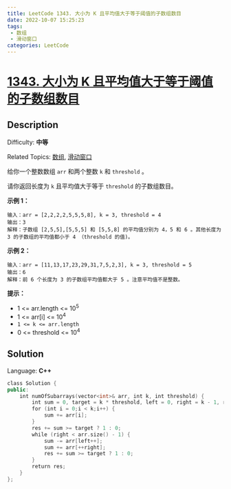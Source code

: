 ```yaml
---
title: LeetCode 1343. 大小为 K 且平均值大于等于阈值的子数组数目
date: 2022-10-07 15:25:23
tags:
 - 数组
 - 滑动窗口
categories: LeetCode
---
```


# [1343\. 大小为 K 且平均值大于等于阈值的子数组数目](https://leetcode.cn/problems/number-of-sub-arrays-of-size-k-and-average-greater-than-or-equal-to-threshold/)

## Description

Difficulty: **中等**  

Related Topics: [数组](https://leetcode.cn/tag/array/), [滑动窗口](https://leetcode.cn/tag/sliding-window/)


给你一个整数数组 `arr` 和两个整数 `k` 和 `threshold` 。

请你返回长度为 `k` 且平均值大于等于 `threshold` 的子数组数目。

**示例 1：**

```
输入：arr = [2,2,2,2,5,5,5,8], k = 3, threshold = 4
输出：3
解释：子数组 [2,5,5],[5,5,5] 和 [5,5,8] 的平均值分别为 4，5 和 6 。其他长度为 3 的子数组的平均值都小于 4 （threshold 的值)。
```

**示例 2：**

```
输入：arr = [11,13,17,23,29,31,7,5,2,3], k = 3, threshold = 5
输出：6
解释：前 6 个长度为 3 的子数组平均值都大于 5 。注意平均值不是整数。
```

**提示：**

*   1 <= arr.length <= 10<sup>5</sup>
*   1 <= arr[i] <= 10<sup>4</sup>
*   `1 <= k <= arr.length`
*   0 <= threshold <= 10<sup>4</sup>


## Solution

Language: **C++**

```c++
class Solution {
public:
    int numOfSubarrays(vector<int>& arr, int k, int threshold) {
        int sum = 0, target = k * threshold, left = 0, right = k - 1, res = 0;
        for (int i = 0;i < k;i++) {
            sum += arr[i];
        }
        res += sum >= target ? 1 : 0;
        while (right < arr.size() - 1) {
            sum -= arr[left++];
            sum += arr[++right];
            res += sum >= target ? 1 : 0;
        }
        return res;
    }
};
```